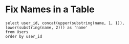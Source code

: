 # Fix Names in a Table
```
select user_id, concat(upper(substring(name, 1, 1)), lower(substring(name, 2))) as 'name'
from Users
order by user_id
```